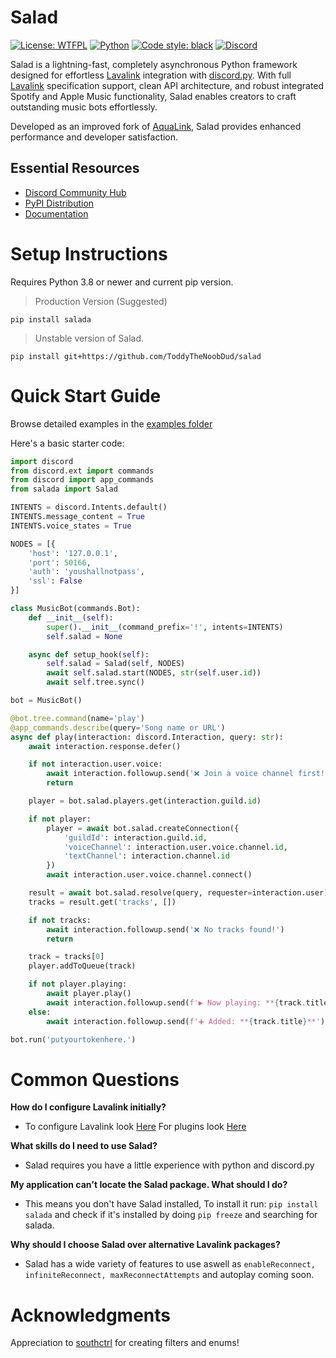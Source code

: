 # Salad

[![License: WTFPL](https://img.shields.io/badge/License-WTFPL-A42E2B?style=flat-square&logo=gnu&logoColor=white&labelColor=2f2f2f)](https://github.com/ToddyTheNoobDud/Salad/blob/main/LICENSE) [![Python](https://img.shields.io/pypi/pyversions/salada?style=flat-square&logo=python&logoColor=white&color=3776AB&labelColor=2f2f2f)](https://pypi.org/project/salada/) [![Code style: black](https://img.shields.io/badge/code%20style-black-000000.svg?style=flat-square&logo=python&logoColor=white)](https://github.com/psf/black) [![Discord](https://img.shields.io/discord/899324069235810315?style=flat-square&logo=discord&logoColor=white&color=5865F2&label=Support&labelColor=2f2f2f)](https://discord.gg/UKNDx2JWa5)

Salad is a lightning-fast, completely asynchronous Python framework designed for effortless [Lavalink](https://github.com/freyacodes/Lavalink) integration with [discord.py](https://github.com/Rapptz/discord.py). With full [Lavalink](https://github.com/freyacodes/Lavalink) specification support, clean API architecture, and robust integrated Spotify and Apple Music functionality, Salad enables creators to craft outstanding music bots effortlessly.

Developed as an improved fork of [AquaLink](https://github.com/ToddyTheNoobDud/AquaLink), Salad provides enhanced performance and developer satisfaction.

## Essential Resources
- [Discord Community Hub](https://discord.gg/UKNDx2JWa5)
- [PyPI Distribution](https://pypi.org/project/salada/)
- [Documentation](https://salad-ffed6391.mintlify.app)

# Setup Instructions
Requires Python 3.8 or newer and current pip version.

> Production Version (Suggested)

```
pip install salada
```

> Unstable version of Salad.

```
pip install git+https://github.com/ToddyTheNoobDud/salad
```

# Quick Start Guide
Browse detailed examples in the [examples folder](https://github.com/ToddyTheNoobDud/salad/tree/main/examples)

Here's a basic starter code:
```py
import discord
from discord.ext import commands
from discord import app_commands
from salada import Salad

INTENTS = discord.Intents.default()
INTENTS.message_content = True
INTENTS.voice_states = True

NODES = [{
    'host': '127.0.0.1',
    'port': 50166,
    'auth': 'youshallnotpass',
    'ssl': False
}]

class MusicBot(commands.Bot):
    def __init__(self):
        super().__init__(command_prefix='!', intents=INTENTS)
        self.salad = None

    async def setup_hook(self):
        self.salad = Salad(self, NODES)
        await self.salad.start(NODES, str(self.user.id))
        await self.tree.sync()

bot = MusicBot()

@bot.tree.command(name='play')
@app_commands.describe(query='Song name or URL')
async def play(interaction: discord.Interaction, query: str):
    await interaction.response.defer()

    if not interaction.user.voice:
        await interaction.followup.send('❌ Join a voice channel first!')
        return

    player = bot.salad.players.get(interaction.guild.id)

    if not player:
        player = await bot.salad.createConnection({
            'guildId': interaction.guild.id,
            'voiceChannel': interaction.user.voice.channel.id,
            'textChannel': interaction.channel.id
        })
        await interaction.user.voice.channel.connect()

    result = await bot.salad.resolve(query, requester=interaction.user)
    tracks = result.get('tracks', [])

    if not tracks:
        await interaction.followup.send('❌ No tracks found!')
        return

    track = tracks[0]
    player.addToQueue(track)

    if not player.playing:
        await player.play()
        await interaction.followup.send(f'▶️ Now playing: **{track.title}**')
    else:
        await interaction.followup.send(f'➕ Added: **{track.title}**')

bot.run('putyourtokenhere.')
```
# Common Questions

**How do I configure Lavalink initially?**
- To configure Lavalink look [Here](https://github.com/lavalink-devs/Lavalink/blob/master/LavalinkServer/application.yml.example) For plugins look [Here](https://lavalink.dev/plugins.html)

**What skills do I need to use Salad?**
- Salad requires you have a little experience with python and discord.py

**My application can't locate the Salad package. What should I do?**
- This means you don't have Salad installed, To install it run: `pip install salada` and check if it's installed by doing `pip freeze` and searching for salada.

**Why should I choose Salad over alternative Lavalink packages?**
- Salad has a wide variety of features to use aswell as `enableReconnect, infiniteReconnect, maxReconnectAttempts` and autoplay coming soon.

# Acknowledgments

Appreciation to [southctrl](https://github.com/southctrl) for creating filters and enums!